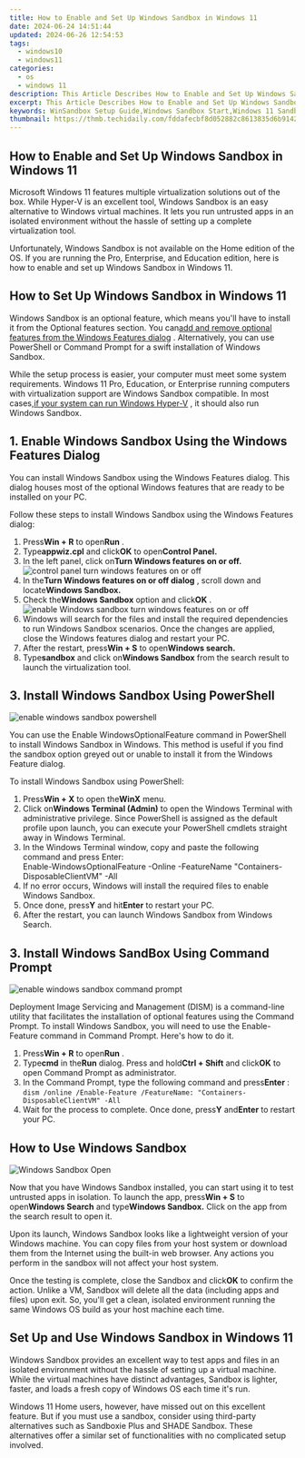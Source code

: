 ```yaml
---
title: How to Enable and Set Up Windows Sandbox in Windows 11
date: 2024-06-24 14:51:44
updated: 2024-06-26 12:54:53
tags:
  - windows10
  - windows11
categories:
  - os
  - windows 11
description: This Article Describes How to Enable and Set Up Windows Sandbox in Windows 11
excerpt: This Article Describes How to Enable and Set Up Windows Sandbox in Windows 11
keywords: WinSandbox Setup Guide,Windows Sandbox Start,Windows 11 Sandbox,Enable Sandbox Feature,Windows 11 Sandbox Config,Activate Windows Sandbox,Sandbox in Win11
thumbnail: https://thmb.techidaily.com/fddafecbf8d052882c8613835d6b91422875b8a8af17428f6e6ddf368419a301.jpg
---
```


## How to Enable and Set Up Windows Sandbox in Windows 11

 Microsoft Windows 11 features multiple virtualization solutions out of the box. While Hyper-V is an excellent tool, Windows Sandbox is an easy alternative to Windows virtual machines. It lets you run untrusted apps in an isolated environment without the hassle of setting up a complete virtualization tool.

 Unfortunately, Windows Sandbox is not available on the Home edition of the OS. If you are running the Pro, Enterprise, and Education edition, here is how to enable and set up Windows Sandbox in Windows 11.

## How to Set Up Windows Sandbox in Windows 11

 Windows Sandbox is an optional feature, which means you'll have to install it from the Optional features section. You can[add and remove optional features from the Windows Features dialog](http://www.makeuseof.com/how-to-add-remove-optional-features-windows-11/) . Alternatively, you can use PowerShell or Command Prompt for a swift installation of Windows Sandbox.

 While the setup process is easier, your computer must meet some system requirements. Windows 11 Pro, Education, or Enterprise running computers with virtualization support are Windows Sandbox compatible. In most cases,[if your system can run Windows Hyper-V](https://www.makeuseof.com/windows-11-enable-hyper-v/) , it should also run Windows Sandbox.

## 1\. Enable Windows Sandbox Using the Windows Features Dialog

 You can install Windows Sandbox using the Windows Features dialog. This dialog houses most of the optional Windows features that are ready to be installed on your PC.

 Follow these steps to install Windows Sandbox using the Windows Features dialog:

1. Press**Win + R** to open**Run** .
2. Type**appwiz.cpl** and click**OK** to open**Control Panel.**
3. In the left panel, click on**Turn Windows features on or off.**  
![control panel turn windows features on or off](https://static1.makeuseofimages.com/wordpress/wp-content/uploads/2022/11/control-panel-turn-windows-features-on-or-off.jpg)
4. In the**Turn Windows features on or off dialog** , scroll down and locate**Windows Sandbox.**
5. Check the**Windows Sandbox** option and click**OK** .  
![enable Windows sandbox turn windows features on or off](https://static1.makeuseofimages.com/wordpress/wp-content/uploads/2022/11/enable-Windows-sandbox-turn-windows-features-on-or-off.jpg)
6. Windows will search for the files and install the required dependencies to run Windows Sandbox scenarios. Once the changes are applied, close the Windows features dialog and restart your PC.
7. After the restart, press**Win + S** to open**Windows search.**
8. Type**sandbox** and click on**Windows Sandbox** from the search result to launch the virtualization tool.

## 3\. Install Windows Sandbox Using PowerShell

![enable windows sandbox powershell](https://static1.makeuseofimages.com/wordpress/wp-content/uploads/2022/11/enable-windows-sandbox-powershell.jpg)

 You can use the Enable WindowsOptionalFeature command in PowerShell to install Windows Sandbox in Windows. This method is useful if you find the sandbox option greyed out or unable to install it from the Windows Feature dialog.

To install Windows Sandbox using PowerShell:

1. Press**Win + X** to open the**WinX** menu.
2. Click on**Windows Terminal (Admin)** to open the Windows Terminal with administrative privilege. Since PowerShell is assigned as the default profile upon launch, you can execute your PowerShell cmdlets straight away in Windows Terminal.
3. In the Windows Terminal window, copy and paste the following command and press Enter:  
Enable-WindowsOptionalFeature -Online -FeatureName "Containers-DisposableClientVM" -All
4. If no error occurs, Windows will install the required files to enable Windows Sandbox.
5. Once done, press**Y** and hit**Enter** to restart your PC.
6. After the restart, you can launch Windows Sandbox from Windows Search.

## 3\. Install Windows SandBox Using Command Prompt

![enable windows sandbox command prompt](https://static1.makeuseofimages.com/wordpress/wp-content/uploads/2022/11/enable-windows-sandbox-command-prompt.jpg)

 Deployment Image Servicing and Management (DISM) is a command-line utility that facilitates the installation of optional features using the Command Prompt. To install Windows Sandbox, you will need to use the Enable-Feature command in Command Prompt. Here's how to do it.

1. Press**Win + R** to open**Run** .
2. Type**cmd** in the**Run** dialog. Press and hold**Ctrl + Shift** and click**OK** to open Command Prompt as administrator.
3. In the Command Prompt, type the following command and press**Enter** :  
`dism /online /Enable-Feature /FeatureName: "Containers-DisposableClientVM" -All`
4. Wait for the process to complete. Once done, press**Y** and**Enter** to restart your PC.

## How to Use Windows Sandbox

![Windows Sandbox Open](https://static1.makeuseofimages.com/wordpress/wp-content/uploads/2022/11/Windows-Sandbox-Open.jpg)

 Now that you have Windows Sandbox installed, you can start using it to test untrusted apps in isolation. To launch the app, press**Win + S** to open**Windows Search** and type**Windows Sandbox.** Click on the app from the search result to open it.

 Upon its launch, Windows Sandbox looks like a lightweight version of your Windows machine. You can copy files from your host system or download them from the Internet using the built-in web browser. Any actions you perform in the sandbox will not affect your host system.

 Once the testing is complete, close the Sandbox and click**OK** to confirm the action. Unlike a VM, Sandbox will delete all the data (including apps and files) upon exit. So, you'll get a clean, isolated environment running the same Windows OS build as your host machine each time.

## Set Up and Use Windows Sandbox in Windows 11

 Windows Sandbox provides an excellent way to test apps and files in an isolated environment without the hassle of setting up a virtual machine. While the virtual machines have distinct advantages, Sandbox is lighter, faster, and loads a fresh copy of Windows OS each time it's run.

 Windows 11 Home users, however, have missed out on this excellent feature. But if you must use a sandbox, consider using third-party alternatives such as Sandboxie Plus and SHADE Sandbox. These alternatives offer a similar set of functionalities with no complicated setup involved.


<ins class="adsbygoogle"
     style="display:block"
     data-ad-format="autorelaxed"
     data-ad-client="ca-pub-7571918770474297"
     data-ad-slot="1223367746"></ins>



<ins class="adsbygoogle"
     style="display:block"
     data-ad-client="ca-pub-7571918770474297"
     data-ad-slot="8358498916"
     data-ad-format="auto"
     data-full-width-responsive="true"></ins>
